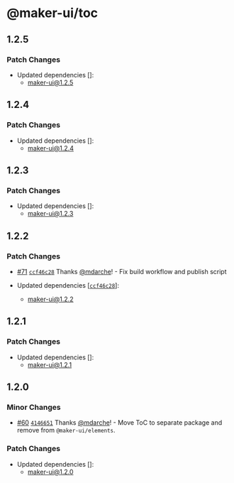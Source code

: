 # @maker-ui/toc

## 1.2.5

### Patch Changes

- Updated dependencies []:
  - maker-ui@1.2.5

## 1.2.4

### Patch Changes

- Updated dependencies []:
  - maker-ui@1.2.4

## 1.2.3

### Patch Changes

- Updated dependencies []:
  - maker-ui@1.2.3

## 1.2.2

### Patch Changes

- [#71](https://github.com/mdarche/maker-ui/pull/71) [`ccf46c28`](https://github.com/mdarche/maker-ui/commit/ccf46c28e765c8aee76ace7107640af9b13f65f9) Thanks [@mdarche](https://github.com/mdarche)! - Fix build workflow and publish script

- Updated dependencies [[`ccf46c28`](https://github.com/mdarche/maker-ui/commit/ccf46c28e765c8aee76ace7107640af9b13f65f9)]:
  - maker-ui@1.2.2

## 1.2.1

### Patch Changes

- Updated dependencies []:
  - maker-ui@1.2.1

## 1.2.0

### Minor Changes

- [#60](https://github.com/mdarche/maker-ui/pull/60) [`4146651`](https://github.com/mdarche/maker-ui/commit/4146651ace370416da58af0e10d410b01354277d) Thanks [@mdarche](https://github.com/mdarche)! - Move ToC to separate package and remove from `@maker-ui/elements`.

### Patch Changes

- Updated dependencies []:
  - maker-ui@1.2.0
